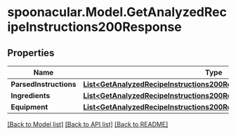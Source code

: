 # spoonacular.Model.GetAnalyzedRecipeInstructions200Response

## Properties

Name | Type | Description | Notes
------------ | ------------- | ------------- | -------------
**ParsedInstructions** | [**List&lt;GetAnalyzedRecipeInstructions200ResponseParsedInstructionsInner&gt;**](GetAnalyzedRecipeInstructions200ResponseParsedInstructionsInner.md) |  | 
**Ingredients** | [**List&lt;GetAnalyzedRecipeInstructions200ResponseIngredientsInner&gt;**](GetAnalyzedRecipeInstructions200ResponseIngredientsInner.md) |  | 
**Equipment** | [**List&lt;GetAnalyzedRecipeInstructions200ResponseIngredientsInner&gt;**](GetAnalyzedRecipeInstructions200ResponseIngredientsInner.md) |  | 

[[Back to Model list]](../README.md#documentation-for-models) [[Back to API list]](../README.md#documentation-for-api-endpoints) [[Back to README]](../README.md)

